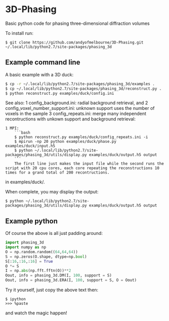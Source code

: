 # 3D-Phasing
Basic python code for phasing three-dimensional diffraction volumes

To install run:
```
$ git clone https://github.com/andyofmelbourne/3D-Phasing.git ~/.local/lib/python2.7/site-packages/phasing_3d
```

## Example command line
A basic example with a 3D duck:
```bash
$ cp -r ~/.local/lib/python2.7/site-packages/phasing_3d/examples .
$ cp ~/.local/lib/python2.7/site-packages/phasing_3d/reconstruct.py .
$ python reconstruct.py examples/duck/config.ini
```

See also: 
1 config_background.ini: radial background retrieval, and 
2 config_voxel_number_support.ini: unknown support uses the number of voxels in the sample
3 config_repeats.ini: merge many independent recontructions with unkown support and background retrieval:


    1 MPI:
        ```bash
        $ python reconstruct.py examples/duck/config_repeats.ini -i
        $ mpirun -np 20 python examples/duck/phase.py examples/duck/input.h5
        $ python ~/.local/lib/python2.7/site-packages/phasing_3d/utils/display.py examples/duck/output.h5 output
        ```
        The first line just makes the input file while the second runs the script with 20 cpu cores, each core repeating the reconstructions 10 times for a grand total of 200 recontructions. 
in examples/duck/.

When complete, you may display the output:
```
$ python ~/.local/lib/python2.7/site-packages/phasing_3d/utils/display.py examples/duck/output.h5 output
```

## Example python 
Of course the above is all just padding around:
```python
import phasing_3d
import numpy as np
O = np.random.random((64,64,64))
S = np.zeros(O.shape, dtype=np.bool)
S[:16,:16,:16] = True
O *= S
I = np.abs(np.fft.fftn(O))**2
Oout, info = phasing_3d.DM(I, 100, support = S)
Oout, info = phasing_3d.ERA(I, 100, support = S, O = Oout)
```

Try it yourself, just copy the above text then:
```
$ ipython
>>> %paste
```
and watch the magic happen!
